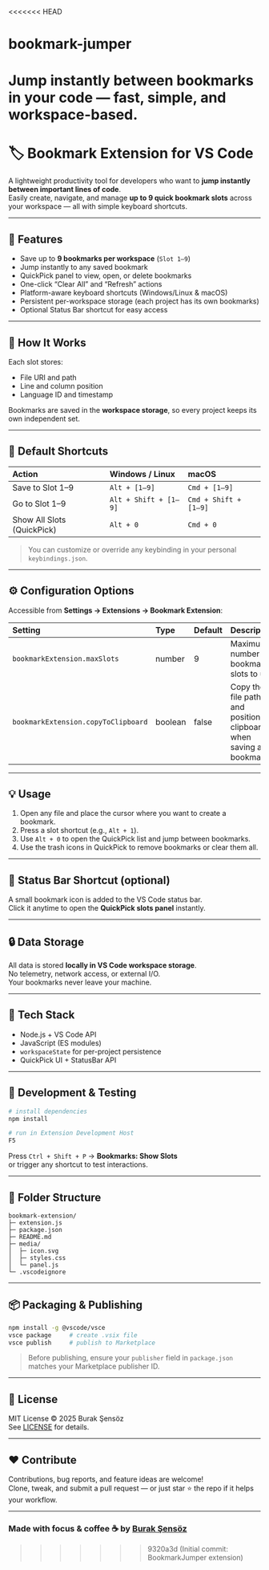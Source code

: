 <<<<<<< HEAD
# bookmark-jumper
Jump instantly between bookmarks in your code — fast, simple, and workspace-based.
=======
# 🏷️ Bookmark Extension for VS Code

A lightweight productivity tool for developers who want to **jump instantly between important lines of code**.  
Easily create, navigate, and manage **up to 9 quick bookmark slots** across your workspace — all with simple keyboard shortcuts.

---

## 🚀 Features

- Save up to **9 bookmarks per workspace** (`Slot 1–9`)
- Jump instantly to any saved bookmark
- QuickPick panel to view, open, or delete bookmarks
- One-click “Clear All” and “Refresh” actions
- Platform-aware keyboard shortcuts (Windows/Linux & macOS)
- Persistent per-workspace storage (each project has its own bookmarks)
- Optional Status Bar shortcut for easy access

---

## 🧠 How It Works

Each slot stores:
- File URI and path  
- Line and column position  
- Language ID and timestamp  

Bookmarks are saved in the **workspace storage**, so every project keeps its own independent set.

---

## 🎹 Default Shortcuts

| Action | Windows / Linux | macOS |
|:-------|:----------------|:------|
| Save to Slot 1–9 | `Alt + [1–9]` | `Cmd + [1–9]` |
| Go to Slot 1–9 | `Alt + Shift + [1–9]` | `Cmd + Shift + [1–9]` |
| Show All Slots (QuickPick) | `Alt + 0` | `Cmd + 0` |


> You can customize or override any keybinding in your personal `keybindings.json`.

---

## ⚙️ Configuration Options

Accessible from **Settings → Extensions → Bookmark Extension**:

| Setting | Type | Default | Description |
|:---------|:-----|:---------|:-------------|
| `bookmarkExtension.maxSlots` | number | 9 | Maximum number of bookmark slots to use |
| `bookmarkExtension.copyToClipboard` | boolean | false | Copy the file path and position to clipboard when saving a bookmark |

---

## 💡 Usage

1. Open any file and place the cursor where you want to create a bookmark.  
2. Press a slot shortcut (e.g., `Alt + 1`).  
3. Use `Alt + 0` to open the QuickPick list and jump between bookmarks.  
4. Use the trash icons in QuickPick to remove bookmarks or clear them all.

---

## 🧭 Status Bar Shortcut (optional)

A small bookmark icon is added to the VS Code status bar.  
Click it anytime to open the **QuickPick slots panel** instantly.

---

## 🔒 Data Storage

All data is stored **locally in VS Code workspace storage**.  
No telemetry, network access, or external I/O.  
Your bookmarks never leave your machine.

---

## 🧰 Tech Stack

- Node.js + VS Code API  
- JavaScript (ES modules)  
- `workspaceState` for per-project persistence  
- QuickPick UI + StatusBar API

---

## 🧪 Development & Testing

```bash
# install dependencies
npm install

# run in Extension Development Host
F5
```

Press `Ctrl + Shift + P` → **Bookmarks: Show Slots**  
or trigger any shortcut to test interactions.

---

## 🧱 Folder Structure

```
bookmark-extension/
├─ extension.js
├─ package.json
├─ README.md
├─ media/
│  ├─ icon.svg
│  ├─ styles.css
│  └─ panel.js
└─ .vscodeignore
```

---

## 📦 Packaging & Publishing

```bash
npm install -g @vscode/vsce
vsce package     # create .vsix file
vsce publish     # publish to Marketplace
```

> Before publishing, ensure your `publisher` field in `package.json` matches your Marketplace publisher ID.

---

## 🪪 License

MIT License © 2025 Burak Şensöz  
See [LICENSE](LICENSE) for details.

---

## ❤️ Contribute

Contributions, bug reports, and feature ideas are welcome!  
Clone, tweak, and submit a pull request — or just star ⭐ the repo if it helps your workflow.

---

### Made with focus & coffee ☕ by [Burak Şensöz](https://github.com/buraksensoz)
>>>>>>> 9320a3d (Initial commit: BookmarkJumper extension)
